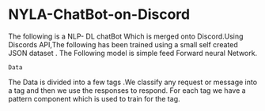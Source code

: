 # NYLA-ChatBot-on-Discord
The following  is a NLP- DL chatBot Which is merged onto Discord.Using Discords API,The following has been trained using a small self created JSON dataset .
The Following model is simple feed Forward neural Network.

`Data`

The Data is divided into a few tags .We classify any request or message into a tag and then we use the responses to respond. For each tag we have a pattern component which is used to train for the tag.

